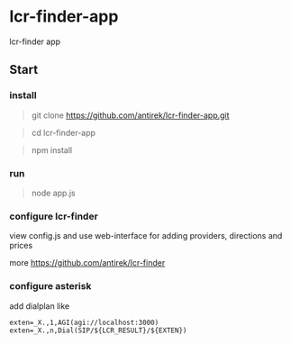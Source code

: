 # lcr-finder-app
lcr-finder app


## Start

### install

> git clone https://github.com/antirek/lcr-finder-app.git

> cd lcr-finder-app

> npm install


### run

> node app.js


### configure lcr-finder

view config.js and use web-interface for adding providers, directions and prices

more https://github.com/antirek/lcr-finder



### configure asterisk

add dialplan like

`````
exten=_X.,1,AGI(agi://localhost:3000)
exten=_X.,n,Dial(SIP/${LCR_RESULT}/${EXTEN})

`````